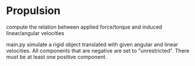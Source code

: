 # Propulsion

compute the relation between applied force/torque and induced linear/angular velocities

main.py simulate a rigid object translated with given angular and linear velocities.
All components that are negative are set to "unrestricted".
There must be at least one positive component.
